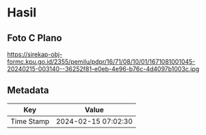 # Hasil

## Foto C Plano

https://sirekap-obj-formc.kpu.go.id/2355/pemilu/pdpr/16/71/08/10/01/1671081001045-20240215-003140--36252f81-e0eb-4e96-b76c-4d4097b1003c.jpg


## Metadata

| Key        | Value               |
| ---------- | ------------------- |
| Time Stamp | 2024-02-15 07:02:30 |



